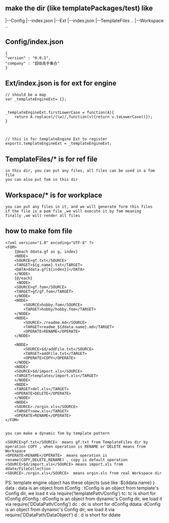 ## make the dir (like templatePackages/test) like
|--Config
    |--index.json
|--Ext
    |--index.json
|--TemplateFiles
    ..
|--Workspace
    ..



## Config/index.json 
    {
    "version" : "0.0.1",
    "company" : "超级高手集合"
    }

## Ext/index.json  is for ext for engine
    // should be a map
    var _templateEngineExt= {};


    _templateEngineExt.firstLowerCase = function(A){
        return A.replace(/(\w)/,function(v){return v.toLowerCase()});
    }



    // this is for templateEngine Ext to register
    exports.templateEngineExt = _templateEngineExt;


## TemplateFiles/*   is for ref file  
    in this dir, you can put any files, all files can be used in a fom file
    you can also put fom in this dir

## Workspace/*   is for workplace
    you can put any files in it, and we will generate form this files
    if the file is a pom file ,we will execute it by fom meaning
    finally ,we will render all files

## how to make fom file
    <?xml version="1.0" encoding="UTF-8" ?>
    <FOM>
        {@each ddata.gf as g, index}
        <NODE>
        <SOURCE>gf.txt</SOURCE>
        <TARGET>${g.name}.txt</TARGET>
        <DATA>ddata.gf[${index}]</DATA>
        </NODE>
        {@/each}
         <NODE>
        <SOURCE>gf.fom</SOURCE>
        <TARGET>gf/gf.fom</TARGET>
        </NODE>
        <NODE>
            <SOURCE>hobby.fom</SOURCE>
            <TARGET>hobby/hobby.fom</TARGET>
        </NODE>
        <NODE>
            <SOURCE>./readme.md</SOURCE>
            <TARGET>readme_${ddata.name}.md</TARGET>
            <OPERATE>RENAME</OPERATE>
        </NODE>

        <NODE>
            <SOURCE>$d/addFile.txt</SOURCE>
            <TARGET>addFile.txt</TARGET>
            <OPERATE>COPY</OPERATE>
        </NODE>
        <NODE>
        <SOURCE>$d/import.xls</SOURCE>
        <TARGET>templates/import.xls</TARGET>
        </NODE>
        <NODE>
        <TARGET>del.xls</TARGET>
        <OPERATE>DELETE</OPERATE>
        </NODE>
        <NODE>
        <SOURCE>./orgin.xls</SOURCE>
        <TARGET>new.xls</TARGET>
        <OPERATE>RENAME</OPERATE>
    </FOM>


    you can make a dynamic fom by template pattern 

    <SOURCE>gf.txt</SOURCE>  means gf.txt from TemplateFiles dir by operation COPY , when operation is RENAME or DELETE means from Workspace
    <OPERATE>RENAME</OPERATE>  means operation is rename(COPY,DELETE,RENAME) , copy is default operation
    <SOURCE>$d/import.xls</SOURCE> means import.xls from ddate/FileCollection 
    <SOURCE>./orgin.xls</SOURCE>  means orgin.xls from real Workspace dir


PS: template engine object has these objects (use like :${ddata.name} )
        data :  data is an object from <DATA>
        tConfig : tConfig is an object from template's Config dir, we load it via require('templatePath/Config')
        tc:  tc is short for tConfig
        dConfig : dConfig is an object from dynamic's Config dir, we load it via require('DDataPath/Config')
        dc : dc is short for dConfig
        ddata: dConfig is an object from dynamic's Config dir, we load it via require('DDataPath/DataObject')
        d : d is short for ddate